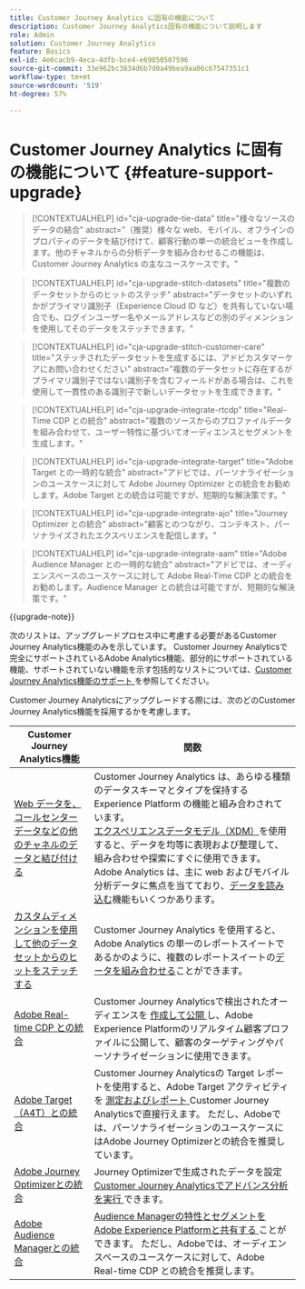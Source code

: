 ```yaml
---
title: Customer Journey Analytics に固有の機能について
description: Customer Journey Analytics固有の機能について説明します
role: Admin
solution: Customer Journey Analytics
feature: Basics
exl-id: 4e6cacb9-4eca-4dfb-bce4-e69850507596
source-git-commit: 33e962bc3834d6b7d0a49bea9aa06c67547351c1
workflow-type: tm+mt
source-wordcount: '519'
ht-degree: 57%

---
```


# Customer Journey Analytics に固有の機能について {#feature-support-upgrade}

<!-- markdownlint-disable MD034 -->

>[!CONTEXTUALHELP]
>id="cja-upgrade-tie-data"
>title="様々なソースのデータの結合"
>abstract="（推奨）様々な web、モバイル、オフラインのプロパティのデータを結び付けて、顧客行動の単一の統合ビューを作成します。他のチャネルからの分析データを組み合わせるこの機能は、Customer Journey Analytics の主なユースケースです。"

<!-- markdownlint-enable MD034 -->

<!-- markdownlint-disable MD034 -->

>[!CONTEXTUALHELP]
>id="cja-upgrade-stitch-datasets"
>title="複数のデータセットからのヒットのステッチ"
>abstract="データセットのいずれかがプライマリ識別子（Experience Cloud ID など）を共有していない場合でも、ログインユーザー名やメールアドレスなどの別のディメンションを使用してそのデータをステッチできます。"

<!-- markdownlint-enable MD034 -->

<!-- markdownlint-disable MD034 -->

>[!CONTEXTUALHELP]
>id="cja-upgrade-stitch-customer-care"
>title="ステッチされたデータセットを生成するには、アドビカスタマーケアにお問い合わせください"
>abstract="複数のデータセットに存在するがプライマリ識別子ではない識別子を含むフィールドがある場合は、これを使用して一貫性のある識別子で新しいデータセットを生成できます。"

<!-- markdownlint-enable MD034 -->

<!-- markdownlint-disable MD034 -->

>[!CONTEXTUALHELP]
>id="cja-upgrade-integrate-rtcdp"
>title="Real-Time CDP との統合"
>abstract="複数のソースからのプロファイルデータを組み合わせて、ユーザー特性に基づいてオーディエンスとセグメントを生成します。"

<!-- markdownlint-enable MD034 -->

<!-- markdownlint-disable MD034 -->

>[!CONTEXTUALHELP]
>id="cja-upgrade-integrate-target"
>title="Adobe Target との一時的な統合"
>abstract="アドビでは、パーソナライゼーションのユースケースに対して Adobe Journey Optimizer との統合をお勧めします。Adobe Target との統合は可能ですが、短期的な解決策です。"

<!-- markdownlint-enable MD034 -->

<!-- markdownlint-disable MD034 -->

>[!CONTEXTUALHELP]
>id="cja-upgrade-integrate-ajo"
>title="Journey Optimizer との統合"
>abstract="顧客とのつながり、コンテキスト、パーソナライズされたエクスペリエンスを配信します。"

<!-- markdownlint-enable MD034 -->

<!-- markdownlint-disable MD034 -->

>[!CONTEXTUALHELP]
>id="cja-upgrade-integrate-aam"
>title="Adobe Audience Manager との一時的な統合"
>abstract="アドビでは、オーディエンスベースのユースケースに対して Adobe Real-Time CDP との統合をお勧めします。Audience Manager との統合は可能ですが、短期的な解決策です。"

<!-- markdownlint-enable MD034 -->

{{upgrade-note}}

次のリストは、アップグレードプロセス中に考慮する必要があるCustomer Journey Analytics機能のみを示しています。 Customer Journey Analyticsで完全にサポートされているAdobe Analytics機能、部分的にサポートされている機能、サポートされていない機能を示す包括的なリストについては、[Customer Journey Analytics機能のサポート ](/help/getting-started/aa-vs-cja/cja-aa.md) を参照してください。

Customer Journey Analyticsにアップグレードする際には、次のどのCustomer Journey Analytics機能を採用するかを考慮します。

| Customer Journey Analytics機能 | 関数 |
|---------|----------|
| [Web データを、コールセンターデータなどの他のチャネルのデータと結び付ける ](https://experienceleague.adobe.com/en/docs/analytics-platform/using/cja-usecases/cross-channel/cross-channel) | Customer Journey Analytics は、あらゆる種類のデータスキーマとタイプを保持する Experience Platform の機能と組み合わされています。[エクスペリエンスデータモデル（XDM）](https://experienceleague.adobe.com/docs/experience-platform/xdm/home.html?lang=ja)を使用すると、データを均等に表現および整理して、組み合わせや探索にすぐに使用できます。Adobe Analytics は、主に web およびモバイル分析データに焦点を当てており、[データを読み込む](https://experienceleague.adobe.com/docs/analytics/import/home.html?lang=ja)機能もいくつかあります。 |
| [ カスタムディメンションを使用して他のデータセットからのヒットをステッチする ](https://experienceleague.adobe.com/en/docs/analytics-platform/using/stitching/overview) | Customer Journey Analytics を使用すると、Adobe Analytics の単一のレポートスイートであるかのように、複数のレポートスイートの[データを組み合わせる](/help/connections/combined-dataset.md)ことができます。 |
| [Adobe Real-time CDP との統合 ](/help/components/audiences/audiences-overview.md) | Customer Journey Analyticsで検出されたオーディエンスを [ 作成して公開 ](/help/components/audiences/audiences-overview.md) し、Adobe Experience Platformのリアルタイム顧客プロファイルに公開して、顧客のターゲティングやパーソナライゼーションに使用できます。 |
| [Adobe Target（A4T）との統合 ](/help/integrations/at.md) | Customer Journey Analyticsの Target レポートを使用すると、Adobe Target アクティビティを [ 測定およびレポート ](/help/integrations/at.md)Customer Journey Analyticsで直接行えます。 ただし、Adobeでは、パーソナライゼーションのユースケースにはAdobe Journey Optimizerとの統合を推奨しています。 |
| [Adobe Journey Optimizerとの統合 ](/help/integrations/ajo.md) | Journey Optimizerで生成されたデータを設定 [Customer Journey Analyticsでアドバンス分析を実行 ](/help/integrations/ajo.md) できます。 |
| [Adobe Audience Managerとの統合 ](https://experienceleague.adobe.com/en/docs/audience-manager/user-guide/implementation-integration-guides/integration-experience-platform/aam-aep-audience-sharing) | [Audience Managerの特性とセグメントをAdobe Experience Platformと共有する ](https://experienceleague.adobe.com/en/docs/audience-manager/user-guide/implementation-integration-guides/integration-experience-platform/aam-aep-audience-sharing) ことができます。 ただし、Adobeでは、オーディエンスベースのユースケースに対して、Adobe Real-time CDP との統合を推奨します。 |
